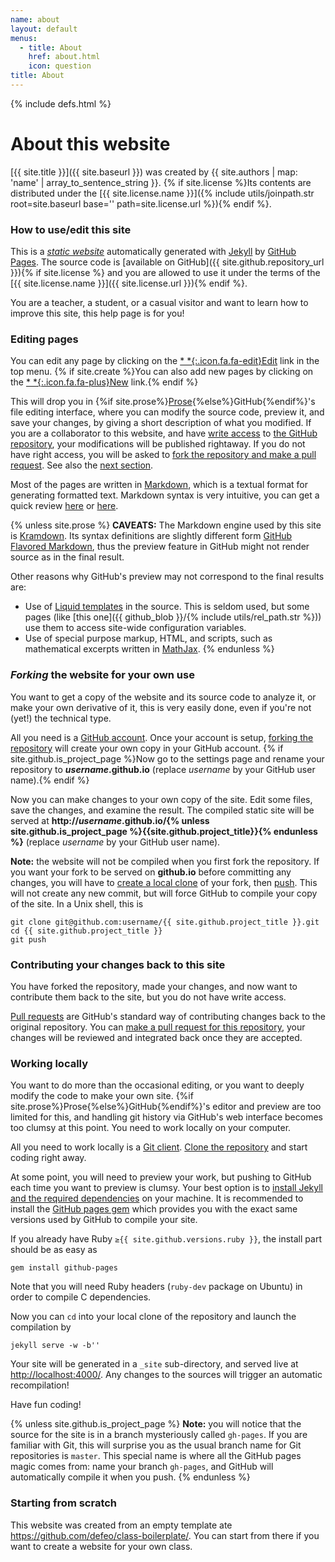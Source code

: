 ```yaml
---
name: about
layout: default
menus:
  - title: About
    href: about.html
    icon: question
title: About
---
```

{% include defs.html %}

# About this website

[{{ site.title }}]({{ site.baseurl }}) was created by
{{ site.authors | map: 'name' | array_to_sentence_string }}.
{% if site.license %}Its contents are distributed under the
[{{ site.license.name }}]({% include utils/joinpath.str root=site.baseurl base='' path=site.license.url %}){% endif %}.


### How to use/edit this site

This is a
[*static website*](http://en.wikipedia.org/wiki/Static_web_page)
automatically generated with [Jekyll](http://jekyllrb.com/) by
[GitHub Pages](http://pages.github.com/). The source code is
[available on GitHub]({{ site.github.repository_url }}){% if site.license %}
and you are allowed to use it under the terms of the
[{{ site.license.name }}]({{ site.license.url }}){% endif %}.

You are a teacher, a student, or a casual visitor and want to learn
how to improve this site, this help page is for you!


### Editing pages

You can edit any page by clicking on the
[* *{:.icon.fa.fa-edit}Edit](#) link in the top menu.
{% if site.create %}You can also add new pages by clicking on the
[* *{:.icon.fa.fa-plus}New](#) link.{% endif %}

This will drop you in
{%if site.prose%}[Prose](http://prose.io/){%else%}GitHub{%endif%}'s
file editing interface, where you can modify the source code, preview
it, and save your changes, by giving a short description of what you
modified. If you are a collaborator to this website, and have
[write access](https://help.github.com/articles/what-are-the-different-access-permissions/)
to [the GitHub repository]({{site.github.repository_url}}), your
modifications will be published rightaway.  If you do not have right
access, you will be asked to
[fork the repository and make a pull request](https://help.github.com/articles/fork-a-repo/).
See also the [next section](#forking-the-website-for-your-own-use).

Most of the pages are written in
[Markdown](http://daringfireball.net/projects/markdown/), which is a
textual format for generating formatted text. Markdown syntax is very
intuitive, you can get a quick review
[here](https://help.github.com/articles/github-flavored-markdown/) or
[here](http://kramdown.gettalong.org/syntax.html).

{% unless site.prose %}
**CAVEATS:** The Markdown engine used by this site is
[Kramdown](http://kramdown.gettalong.org/). Its syntax definitions are
slightly different form
[GitHub Flavored Markdown](https://help.github.com/articles/github-flavored-markdown/),
thus the preview feature in GitHub might not render source as in the
final result.

Other reasons why GitHub's preview may not correspond to the final
results are:

- Use of
  [Liquid templates](https://github.com/Shopify/liquid/wiki/Liquid-for-Designers)
  in the source. This is seldom used, but some pages (like
  [this one]({{ github_blob }}/{% include utils/rel_path.str %}))
  use them to access site-wide configuration variables.
- Use of special purpose markup, HTML, and scripts, such as
  mathematical excerpts written in [MathJax](http://mathjax.org/).
{% endunless %}


### *Forking* the website for your own use

You want to get a copy of the website and its source code to analyze
it, or make your own derivative of it, this is very easily done, even
if you're not (yet!) the technical type.

All you need is a [GitHub account](http://github.com/). Once your
account is setup,
[forking the repository]({{site.github.repository_url}}/fork) will
create your own copy in your GitHub account.
{% if site.github.is_project_page %}Now go to the settings page and
rename your repository to ***username*.github.io** (replace *username*
by your GitHub user name).{% endif %}

Now you can make changes to your own copy of the site. Edit some
files, save the changes, and examine the result. The compiled static
site will be served at
**http://*username*.github.io/{% unless site.github.is_project_page %}{{site.github.project_title}}{% endunless %}**
(replace *username* by your GitHub user name).

**Note:** the website will not be compiled when you first fork the
repository. If you want your fork to be served on **github.io** before
committing any changes, you will have to
[create a local clone](https://help.github.com/articles/fork-a-repo/#step-2-create-a-local-clone-of-your-fork)
of your fork, then
[push](https://help.github.com/articles/pushing-to-a-remote/). This
will not create any new commit, but will force GitHub to compile your
copy of the site. In a Unix shell, this is

~~~
git clone git@github.com:username/{{ site.github.project_title }}.git
cd {{ site.github.project_title }}
git push
~~~



### Contributing your changes back to this site

You have forked the repository, made your changes, and now want to
contribute them back to the site, but you do not have write access.

[Pull requests](https://help.github.com/articles/using-pull-requests/)
are GitHub's standard way of contributing changes back to the original
repository.  You can
[make a pull request for this repository]({{site.github.repository_url}}/compare),
your changes will be reviewed and integrated back once they are
accepted.


### Working locally

You want to do more than the occasional editing, or you want to deeply
modify the code to make your own site.
{%if site.prose%}Prose{%else%}GitHub{%endif%}'s editor and preview are
too limited for this, and handling git history via GitHub's web
interface becomes too clumsy at this point. You need to work locally
on your computer.

All you need to work locally is a [Git client](http://git-scm.com/).
[Clone the repository](https://help.github.com/articles/fork-a-repo/#step-2-create-a-local-clone-of-your-fork)
and start coding right away.

At some point, you will need to preview your work, but pushing to
GitHub each time you want to preview is clumsy. Your best option is to
[install Jekyll and the required dependencies](https://help.github.com/articles/using-jekyll-with-pages/#installing-jekyll)
on your machine. It is recommended to install the
[GitHub pages gem](https://github.com/github/pages-gem) which provides
you with the exact same versions used by GitHub to compile your site.

If you already have Ruby `≥{{ site.github.versions.ruby }}`, the
install part should be as easy as

~~~
gem install github-pages
~~~

Note that you will need Ruby headers (`ruby-dev` package on Ubuntu) in
order to compile C dependencies.

Now you can `cd` into your local clone of the repository and launch
the compilation by

~~~
jekyll serve -w -b''
~~~

Your site will be generated in a `_site` sub-directory, and served
live at <http://localhost:4000/>. Any changes to the sources will
trigger an automatic recompilation!

Have fun coding!

{% unless site.github.is_project_page %}
**Note:** you will notice that the source for the site is in a branch
mysteriously called `gh-pages`. If you are familiar with Git, this
will surprise you as the usual branch name for Git repositories is
`master`. This special name is where all the GitHub pages magic comes
from: name your branch `gh-pages`, and GitHub will automatically
compile it when you push.
{% endunless %}


### Starting from scratch

This website was created from an empty template ate
<https://github.com/defeo/class-boilerplate/>.  You can start from
there if you want to create a website for your own class.
